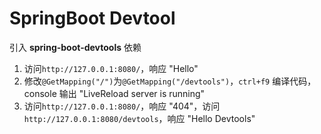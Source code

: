 # SpringBoot Devtool


引入 **spring-boot-devtools** 依赖

1. 访问`http://127.0.0.1:8080/`，响应 "Hello"  
2. 修改`@GetMapping("/")`为`@GetMapping("/devtools")`，`ctrl+f9` 编译代码，console 输出 "LiveReload server is running"
3. 访问`http://127.0.0.1:8080/`，响应 "404"，访问 `http://127.0.0.1:8080/devtools`，响应 "Hello Devtools"  